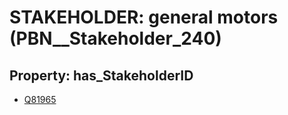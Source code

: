 # STAKEHOLDER: __general motors__ (PBN__Stakeholder_240)

## Property: has_StakeholderID

* [Q81965](Q81965)

